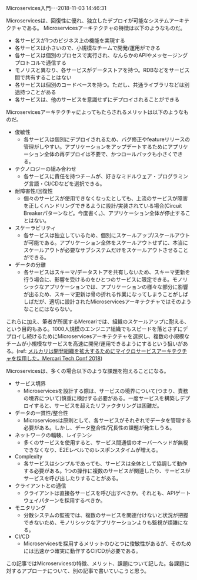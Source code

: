 Microservices入門---2018-11-03 14:46:31

Microservicesは、回復性に優れ、独立したデプロイが可能なシステムアーキテクチャである。
Microservicesアーキテクチャの特徴は以下のようなものだ。

* 各サービスが1つのビジネス上の機能を実現する
* 各サービスは小さいので、小規模なチームで開発/運用ができる
* 各サービスは個別のプロセスで実行され、なんらかのAPIやメッセージングプロトコルで通信する
* モノリスと異なり、各サービスがデータストアを持つ。RDBなどをサービス間で共有することはない
* 各サービスは個別のコードベースを持つ。ただし、共通ライブラリなどは別途持つことがある
* 各サービスは、他のサービスを意識せずにデプロイされることができる

Microservicesアーキテクチャによってもたらされるメリットは以下のようなものだ。

* 俊敏性
  - 各サービスは個別にデプロイされるため、バグ修正やfeatureリリースの管理がしやすい。アプリケーションをアップデートするためにアプリケーション全体の再デプロイは不要で、かつロールバックも小さくできる。
* テクノロジーの組み合わせ
  - 各サービスに責任を持つチームが、好きなミドルウェア・プログラミング言語・CI/CDなどを選択できる。
* 耐障害性/回復性
  - 個々のサービスが使用できなくなったとしても、上流のサービスが障害を正しくハンドリングできるように設計/実装されている場合(Circuit Breakerパターンなど。今度書く。)、アプリケーション全体が停止することはない。
* スケーラビリティ
  - 各サービスは独立しているため、個別にスケールアップ/スケールアウトが可能である。アプリケーション全体をスケールアウトせずに、本当にスケールアウトが必要なサブシステムだけをスケールアウトさせることができる。
* データの分離
  - 各サービスはスキーマ/データストアを共有しないため、スキーマ更新を行う場合に、影響を受けるのをひとつのサービスに限定できる。モノリシックなアプリケーションでは、アプリケーションの様々な部分に影響が出るため、スキーマ更新は骨の折れる作業になってしまうことがしばしばだが、適切に設計されたMicroservicesアーキテクチャではそのようなことにはならない。

これらに加え、筆者が所属するMercariでは、組織のスケールアップに耐える、という目的もある。1000人規模のエンジニア組織でもスピードを落とさずにデプロイし続けるためにMicroservicesアーキテクチャを選択し、複数の小規模なチームが小規模なサービスを高速に開発/運用できるようにするという狙いがある。(ref: [メルカリは開発組織を拡大するためにマイクロサービスアーキテクチャを採用した。Mercari Tech Conf 2018](https://www.publickey1.jp/blog/18/mercari_tech_conf_2018.html))

Microservicesは、多くの場合以下のような課題を抱えることになる。

* サービス境界
  - Microservicesを設計する際は、サービスの境界について(つまり、責務の境界について)慎重に検討する必要がある。一度サービスを構築しデプロイすると、サービスを超えたリファクタリングは困難だ。
* データの一貫性/整合性
  - Microservicesは原則として、各サービスがそれぞれでデータを管理する必要がある。しかし、データ整合性/冗長性の課題が発生しうる。
* ネットワークの輻輳、レイテンシ
  - 多くのサービスを使用すると、サービス間通信のオーバーヘッドが無視できなくなり、E2Eレベルでのレスポンスタイムが増える。
* Complexity
  - 各サービスはシンプルであっても、サービスは全体として協調して動作する必要がある。1つの操作に複数のサービスが関連したり、サービスがサービスを呼び出したりすることがある。
* クライアントとの通信
  - クライアントは直接各サービスを呼び出すべきか。それとも、APIゲートウェイパターンを採用するべきか。
* モニタリング
  - 分散システムの監視では、複数のサービスを関連付けないと状況が把握できないため、モノリシックなアプリケーションよりも監視が煩雑になる。
* CI/CD
  - Microservicesを採用するメリットのひとつに俊敏性があるが、そのためには迅速かつ確実に動作するCI/CDが必要である。
	  
この記事ではMicroservicesの特徴、メリット、課題について記した。各課題に対するアプローチについて、別の記事で書いていこうと思う。
